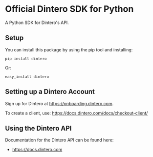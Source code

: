 # Official Dintero SDK for Python

A Python SDK for Dintero's API.

## Setup

You can install this package by using the pip tool and installing:

```
pip install dintero
```

Or:

```
easy_install dintero
```


## Setting up a Dintero Account

Sign up for Dintero at https://onboarding.dintero.com.

To create a client, use: https://docs.dintero.com/docs/checkout-client/

## Using the Dintero API

Documentation for the Dintero API can be found here:

- https://docs.dintero.com
